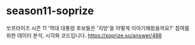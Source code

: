 # season11-soprize
쏘프라이즈 시즌 11 '역대 대통령 후보들은 '지방'을 어떻게 이야기해왔을까요?' 참여를 위한 데이터 분석, 시각화 코드입니다.
https://soprize.so/answer/488
